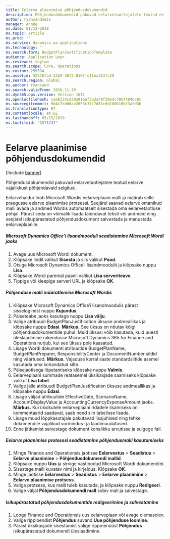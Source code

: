 ```yaml
---
title: Eelarve plaanimise põhjendusdokumendid
description: Põhjendusdokumendid pakuvad eelarvetaotlejatele teatud eelarve vajalikkust põhjendavaid selgitusi.
author: ryansandness
manager: AnnBe
ms.date: 01/12/2018
ms.topic: article
ms.prod: ''
ms.service: dynamics-ax-applications
ms.technology: ''
ms.search.form: BudgetPlanJustificationTemplate
audience: Application User
ms.reviewer: shylaw
ms.search.scope: Core, Operations
ms.custom: 259594
ms.assetid: 52576fad-32b9-48f2-8197-c11ec313fc29
ms.search.region: Global
ms.author: ryansand
ms.search.validFrom: 2016-11-30
ms.dyn365.ops.version: Version 1611
ms.openlocfilehash: cae6334cd39a91eaf3a2a79f30edc705f484bc8c
ms.sourcegitcommit: 9d4c7edd0ae2053c37c7d81cdd180b16bf3a9d3b
ms.translationtype: HT
ms.contentlocale: et-EE
ms.lasthandoff: 05/15/2019
ms.locfileid: "1571737"
---
```

# <a name="budget-planning-justification-documents"></a>Eelarve plaanimise põhjendusdokumendid

[!include [banner](../includes/banner.md)]

Põhjendusdokumendid pakuvad eelarvetaotlejatele teatud eelarve vajalikkust põhjendavaid selgitusi. 

Eelarvehaldur loob Microsoft Wordis eelarveplaani malli ja määrab selle praegusse eelarve plaanimise protsessi. Seejärel saavad eelarve omanikud malli avada ja andmed Wordis automaatselt sisestada oma eelarvetaotluse põhjal. Pärast seda on võimalik lisada täiendavat teksti või andmeid ning seejärel isikupärastatud põhjendusdokument salvestada ja manustada eelarveplaanile.

##### <a name="set-up-microsoft-dynamics-office-add-in-for-microsoft-word"></a>Microsoft Dynamics Office’i lisandmooduli seadistamine Microsoft Wordi jaoks

1.  Avage uus Microsoft Wordi dokument.
2.  Klõpsake lindil valikut **Sisesta** ja siis valikut **Pood**.
3.  Otsige Microsoft Dynamics Office’i lisandmoodulit ja klõpsake nuppu **Lisa**.
4.  Klõpsake Wordi paremal paanil valikut **Lisa serveriteave**.
5.  Tippige või kleepige serveri URL ja klõpsake **OK**.

##### <a name="define-the-justification-template-in-microsoft-word"></a>Põhjenduse malli määratlemine Microsoft Wordis

1.  Klõpsake Microsoft Dynamics Office’i lisandmoodulis pärast sisselogimist nuppu **Kujundus**.
2.  Päiseteabe jaoks kasutage nuppu **Lisa välju**.
3.  Valige atribuudi BudgetPlanJustification üksuse andmeallikas ja klõpsake nuppu **Edasi**. **Märkus.** See üksus on nõutav kõigi põhjendusdokumentide puhul. Muid üksusi võib kasutada, kuid uuesti üleslaadimine rakendusse Microsoft Dynamics 365 for Finance and Operations nurjub, kui see üksus pole kaasatud.
4.  Lisage Wordi dokumenti atribuutide BudgetPlanName, BudgetPlanPreparer, ResponsibilityCenter ja DocumentNumber sildid ning väärtused. **Märkus.** Vajaduse korral saate standardsiltide asemel kasutada oma kohandatud silte.
5.  Päisejaotisega lõpetamiseks klõpsake nuppu **Valmis**.
6.  Eelarveplaani summade reatasemel üksikasjade saamiseks klõpsake valikut **Lisa tabel**.
7.  Valige jälle atribuudi BudgetPlanJustification üksuse andmeallikas ja klõpsake nuppu **Edasi**.
8.  Lisage väljad atribuutide EffectiveDate, ScenarioName, AccountDisplayValue ja AccountingCurrencyExpenseAmount jaoks. **Märkus.** Kui üksikutele eelarveplaani ridadele lisamiseks on kommentaarid saadaval, saab need siin tabelisse lisada.
9.  Lisage muud lõppkasutajale pakutavad lisajuhised ning tehke dokumendile vajalikud vormindus- ja laadimuudatused.
10. Enne jätkamist salvestage dokument kohalikku arvutisse ja sulgege fail.

##### <a name="set-up-the-budget-planning-process-to-use-the-justification-template"></a>Eelarve plaanimise protsessi seadistamine põhjendusmalli kasutamiseks

1.  Minge Finance and Operationsis jaotisse **Eelarvestus** &gt; **Seadistus** &gt; **Eelarve plaanimine** &gt; **Põhjendusdokumendi mallid**.
2.  Klõpsake nuppu **Uus** ja sirvige vastloodud Microsoft Wordi dokumendini.
3.  Sisestage malli kuvatav nimi ja kirjeldus. Klõpsake **OK**.
4.  Minge jaotisse **Eelarvestus** &gt; **Seadistus** &gt; **Eelarve** **plaanimine** &gt; **Eelarve plaanimise protsess**.
5.  Valige protsess, kus malli tuleb kasutada, ja klõpsake nuppu **Redigeeri**.
6.  Valige väljal **Põhjendusdokumendi mall** sobiv mall ja salvestage.

##### <a name="edit-and-save-personalized-justification-documents"></a>Isikupärastatud põhjendusdokumentide redigeerimine ja salvestamine

1.  Looge Finance and Operationsis uus eelarveplaan või avage olemasolev.
2.  Valige ripploendist **Põhjendus** suvand **Uue põhjenduse loomine**.
3.  Pärast üksikasjade sisestamist valige rippmenüüst **Põhjendus** isikupärastatud dokumendi üleslaadimine.




